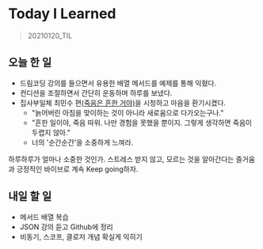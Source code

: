 # Today I Learned

> 20210120_TIL <br>

## 오늘 한 일

- 드림코딩 강의를 들으면서 유용한 배열 메서드를 예제를 통해 익혔다.
- 컨디션을 조절하면서 간단히 운동하며 하루를 보냈다.
- 집사부일체 최민수 편[(죽음은 흔한 거야)](https://www.youtube.com/watch?v=MXBYmSZMnxg)을 시청하고 마음을 환기시켰다.
  - "늙어버린 아침을 맞이하는 것이 아니라 새로움으로 다가오는구나."
  - "흔한 일이야, 죽음 따위. 나만 경험을 못했을 뿐이지. 그렇게 생각하면 죽음이 두렵지 않아."
  - 너의 '순간순간'을 소중하게 느껴라.

하루하루가 얼마나 소중한 것인가. 스트레스 받지 않고, 모르는 것을 알아간다는 즐거움과 긍정적인 바이브로 계속 Keep going하자.

## 내일 할 일

- 메서드 배열 복습
- JSON 강의 듣고 Github에 정리
- 비동기, 스코프, 클로저 개념 확실게 익히기
